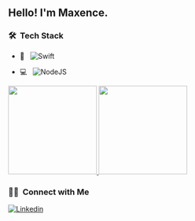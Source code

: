 <h2>Hello! I'm Maxence.</h2>

<!--<h3>:man_technologist:&nbsp;About Me </h3>-->

<h3> 🛠 &nbsp;Tech Stack</h3>

- :iphone: &nbsp;
  ![Swift](https://img.shields.io/badge/-Swift-333333?style=flat&logo=swift)

- 💻 &nbsp;
  ![NodeJS](https://img.shields.io/badge/-NodeJS-333333?style=flat&logo=nodejs)
<!--   ![C#](https://img.shields.io/badge/-C%23-333333?style=flat&logo=c-sharp)
  ![Java](https://img.shields.io/badge/-Java-333333?style=flat&logo=Java&logoColor=007396)
- 🌐 &nbsp;
  ![HTML5](https://img.shields.io/badge/-HTML5-333333?style=flat&logo=HTML5)
  ![CSS](https://img.shields.io/badge/-CSS-333333?style=flat&logo=CSS3&logoColor=1572B6)
  ![JavaScript](https://img.shields.io/badge/-JavaScript-333333?style=flat&logo=javascript)
  ![Bootstrap](https://img.shields.io/badge/-Bootstrap-333333?style=flat&logo=bootstrap&logoColor=563D7C)
- ⚙️ &nbsp;
  ![Git](https://img.shields.io/badge/-Git-333333?style=flat&logo=git)
  ![GitHub](https://img.shields.io/badge/-GitHub-333333?style=flat&logo=github)
- 🔧 &nbsp;
  ![Android Studio](https://img.shields.io/badge/-Android%20Studio-333333?style=flat&logo=android-studio&logoColor=007ACC)
  ![Eclipse](https://img.shields.io/badge/-Eclipse-333333?style=flat&logo=eclipse-ide&logoColor=2C2255)
-->
<a href="https://github.com/elizedelabrida">
  <img height="180em" src="https://github-readme-stats.vercel.app/api?username=MaxenceMottard&theme=dark&show_icons=true" />
  <img height="180em" src="https://github-readme-stats.vercel.app/api/top-langs/?username=MaxenceMottard&theme=dark&layout=compact" />
</a>

<h3> 🤝🏻 &nbsp;Connect with Me </h3>

[![Linkedin](https://img.shields.io/badge/LinkedIn-0077B5?style=for-the-badge&logo=linkedin&logoColor=white&link=https://www.linkedin.com/in/elizedelabrida)](https://www.linkedin.com/in/maxence-mottard)
